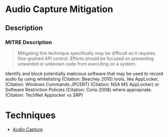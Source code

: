 
# Audio Capture Mitigation

## Description

### MITRE Description

> Mitigating this technique specifically may be difficult as it requires fine-grained API control. Efforts should be focused on preventing unwanted or unknown code from executing on a system.

Identify and block potentially malicious software that may be used to record audio by using whitelisting (Citation: Beechey 2010) tools, like AppLocker, (Citation: Windows Commands JPCERT) (Citation: NSA MS AppLocker) or Software Restriction Policies (Citation: Corio 2008) where appropriate. (Citation: TechNet Applocker vs SRP)


# Techniques


* [Audio Capture](../techniques/Audio-Capture.md)

